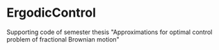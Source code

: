 # ErgodicControl

Supporting code of semester thesis "Approximations for optimal control problem of fractional Brownian motion"
